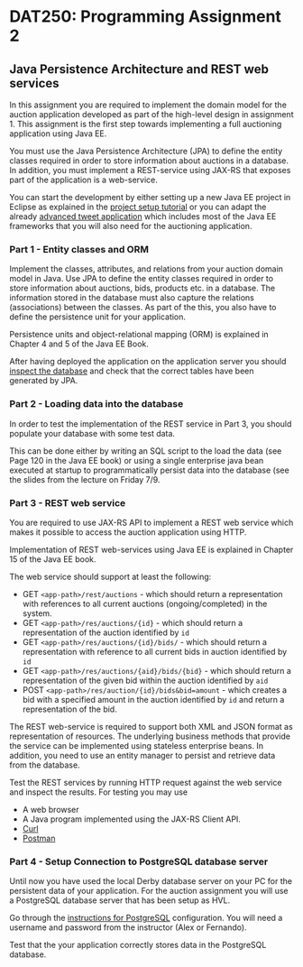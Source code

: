 # DAT250: Programming Assignment 2

## Java Persistence Architecture and REST web services

In this assignment you are required to implement the domain model for the auction application developed as part of the high-level design in assignment 1. This assignment is the first step towards implementing a full auctioning application using Java EE.

You must use the Java Persistence Architecture (JPA) to define the entity classes required in order to store information about auctions in a database. In addition, you must implement a REST-service using JAX-RS that exposes part of the application is a web-service.

You can start the development by either setting up a new Java EE project in Eclipse as explained in the [project setup tutorial](https://github.com/selabhvl/dat250public/wiki/Creating-a-new-Java-EE-application-project) or you can adapt the already [advanced tweet application](https://github.com/selabhvl/dat250public/wiki/Running-an-advanced-Java-EE-application) which includes most of the Java EE frameworks that you will also need for the auctioning application.

### Part 1 - Entity classes and ORM

Implement the classes, attributes, and relations from your auction domain model in Java. Use JPA to define the entity classes required in order to store information about auctions, bids, products etc. in a database. The information stored in the database must also capture the relations (associations) between the classes. As part of the this, you also have to define the persistence unit for your application.

Persistence units and object-relational mapping (ORM) is explained in Chapter 4 and 5 of the Java EE Book.

After having deployed the application on the application server you should [inspect the database](https://github.com/selabhvl/dat250public/wiki/Debug-and-Database-inspection-in-Eclipse) and check that the correct tables have been generated by JPA.

### Part 2 - Loading data into the database

In order to test the implementation of the REST service in Part 3, you should populate your database with some test data.

This can be done either by writing an SQL script to the load the data (see Page 120 in the Java EE book) or using a single enterprise java bean executed at startup to programmatically persist data into the database (see the slides from the lecture on Friday 7/9.

### Part 3 - REST web service

You are required to use JAX-RS API to implement a REST web service which makes it possible to access the auction application using HTTP.

Implementation of REST web-services using Java EE is explained in Chapter 15 of the Java EE book.

The web service should support at least the following:

- GET `<app-path>/rest/auctions` - which should return a representation with references to all current auctions (ongoing/completed) in the system.
- GET `<app-path>/res/auctions/{id}` - which should return a representation of the auction identified by `id`
- GET `<app-path>/res/auctions/{id}/bids/` - which should return a representation with reference to all current bids in auction identified by `id`
- GET `<app-path>/res/auctions/{aid}/bids/{bid}` - which should return a representation of the given bid within the auction identified by `aid`
- POST `<app-path>/res/auction/{id}/bids&bid=amount` - which creates a bid with a specified amount in the auction identified by `id` and return a representation of the bid.

The REST web-service is required to support both XML and JSON format as representation of resources. The underlying business methods that provide the service can be implemented using stateless enterprise beans. In addition, you need to use an entity manager to persist and retrieve data from the database.

Test the REST services by running HTTP request against the web service and inspect the results. For testing you may use

- A web browser
- A Java program implemented using the JAX-RS Client API.
- [Curl](https://curl.haxx.se)
- [Postman](https://learning.getpostman.com/?_ga=2.261200462.231504413.1536569579-264554042.1522913654)


### Part 4 - Setup Connection to PostgreSQL database server

Until now you have used the local Derby database server on your PC for the persistent data of your application. For the auction assignment you will use a PostgreSQL database server that has been setup as HVL.

Go through the [instructions for PostgreSQL](https://github.com/selabhvl/dat250public/wiki/PostgreSQL-database-server-configuration) configuration. You will need a username and password from the instructor (Alex or Fernando).

Test that the your application correctly stores data in the PostgreSQL database.
